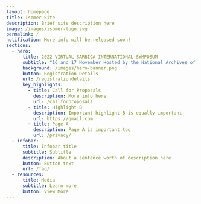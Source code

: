 ```yaml
---
layout: homepage
title: Isomer Site
description: Brief site description here
image: /images/isomer-logo.svg
permalink: /
notification: More info will be released soon!
sections:
  - hero:
      title: 2022 VIRTUAL SARBICA INTERNATIONAL SYMPOSUM
      subtitle: "16 and 17 November Hosted by the National Archives of Singapore "
      background: /images/hero-banner.png
      button: Registration Details
      url: /registrationdetails
      key_highlights:
        - title: Call for Proposals
          description: More info here
          url: /callforproposals
        - title: Highlight B
          description: Important highlight B is equally important
          url: https://gmail.com
        - title: Page A
          description: Page A is important too
          url: /privacy/
  - infobar:
      title: Infobar title
      subtitle: Subtitle
      description: About a sentence worth of description here
      button: Button text
      url: /faq/
  - resources:
      title: Media
      subtitle: Learn more
      button: View More
---
```

